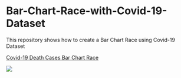 # Bar-Chart-Race-with-Covid-19-Dataset
This repository shows how to create a Bar Chart Race using Covid-19 Dataset

[Covid-19 Death Cases Bar Chart Race](https://public.flourish.studio/visualisation/1642821/)


![](https://github.com/anujshah1003/Bar-Chart-Race-with-Covid-19-Dataset/Covid-19_death.PNG)

